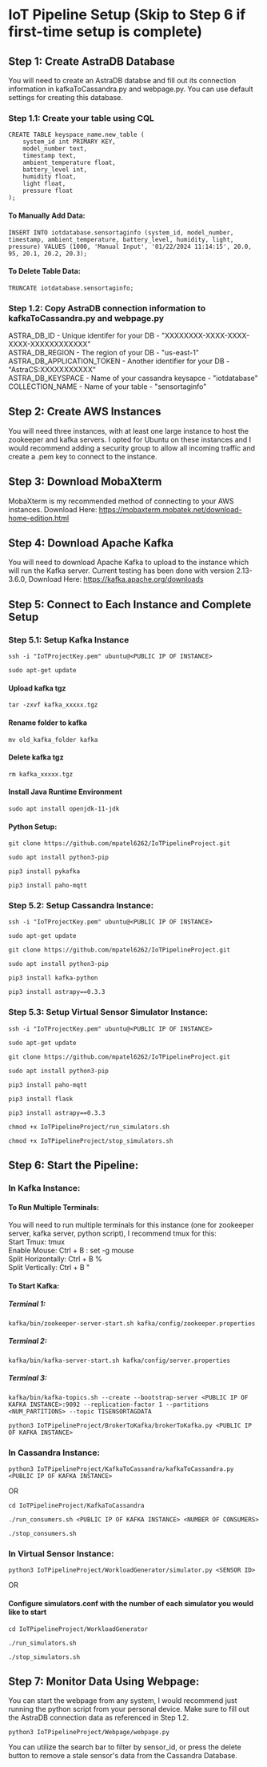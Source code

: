 # IoT Pipeline Setup (Skip to Step 6 if first-time setup is complete)  

## Step 1: Create AstraDB Database
You will need to create an AstraDB databse and fill out its connection information in kafkaToCassandra.py and webpage.py. You can use default settings for creating this database.  

### Step 1.1: Create your table using CQL  
```
CREATE TABLE keyspace_name.new_table (
    system_id int PRIMARY KEY,
    model_number text,
    timestamp text,
    ambient_temperature float,
    battery_level int,
    humidity float,
    light float,
    pressure float
);
```
#### To Manually Add Data:

```
INSERT INTO iotdatabase.sensortaginfo (system_id, model_number, timestamp, ambient_temperature, battery_level, humidity, light, pressure) VALUES (1000, 'Manual Input', '01/22/2024 11:14:15', 20.0, 95, 20.1, 20.2, 20.3);
```

#### To Delete Table Data:

```
TRUNCATE iotdatabase.sensortaginfo;
```

### Step 1.2: Copy AstraDB connection information to kafkaToCassandra.py and webpage.py  
ASTRA_DB_ID - Unique identifer for your DB - "XXXXXXXX-XXXX-XXXX-XXXX-XXXXXXXXXXXX"  
ASTRA_DB_REGION - The region of your DB - "us-east-1"  
ASTRA_DB_APPLICATION_TOKEN - Another identifier for your DB - "AstraCS:XXXXXXXXXXX"  
ASTRA_DB_KEYSPACE - Name of your cassandra keysapce - "iotdatabase"  
COLLECTION_NAME - Name of your table - "sensortaginfo"  


## Step 2: Create AWS Instances  
You will need three instances, with at least one large instance to host the zookeeper and kafka servers. I opted for Ubuntu on these instances and I would recommend adding a security group to allow all incoming traffic and create a .pem key to connect to the instance.  

## Step 3: Download MobaXterm  
MobaXterm is my recommended method of connecting to your AWS instances. Download Here: https://mobaxterm.mobatek.net/download-home-edition.html  

## Step 4: Download Apache Kafka
You will need to download Apache Kafka to upload to the instance which will run the Kafka server. Current testing has been done with version 2.13-3.6.0, Download Here: https://kafka.apache.org/downloads  

## Step 5: Connect to Each Instance and Complete Setup

### Step 5.1: Setup Kafka Instance

```
ssh -i "IoTProjectKey.pem" ubuntu@<PUBLIC IP OF INSTANCE>
```
```
sudo apt-get update
```

#### Upload kafka tgz  
```
tar -zxvf kafka_xxxxx.tgz
```

#### Rename folder to kafka  
```
mv old_kafka_folder kafka
```

#### Delete kafka tgz  
```
rm kafka_xxxxx.tgz
```

#### Install Java Runtime Environment  
```
sudo apt install openjdk-11-jdk
```

#### Python Setup: 

```
git clone https://github.com/mpatel6262/IoTPipelineProject.git
```
```
sudo apt install python3-pip
```
```
pip3 install pykafka
```
```
pip3 install paho-mqtt
```

### Step 5.2: Setup Cassandra Instance:  

```
ssh -i "IoTProjectKey.pem" ubuntu@<PUBLIC IP OF INSTANCE>
```
```
sudo apt-get update
```
```
git clone https://github.com/mpatel6262/IoTPipelineProject.git
```
```
sudo apt install python3-pip
```
```
pip3 install kafka-python
```
```
pip3 install astrapy==0.3.3
```

### Step 5.3: Setup Virtual Sensor Simulator Instance:  

```
ssh -i "IoTProjectKey.pem" ubuntu@<PUBLIC IP OF INSTANCE>
```
```
sudo apt-get update
```
```
git clone https://github.com/mpatel6262/IoTPipelineProject.git
```
```
sudo apt install python3-pip
```
```
pip3 install paho-mqtt
```
```
pip3 install flask
```
```
pip3 install astrapy==0.3.3
```
```
chmod +x IoTPipelineProject/run_simulators.sh
```
```
chmod +x IoTPipelineProject/stop_simulators.sh
```

## Step 6: Start the Pipeline: 

### In Kafka Instance:  

#### To Run Multiple Terminals:  
You will need to run multiple terminals for this instance (one for zookeeper server, kafka server, python script), I recommend tmux for this:  
Start Tmux: tmux  
Enable Mouse: Ctrl + B : <Enter> set -g mouse <Enter>  
Split Horizontally: Ctrl + B %  
Split Vertically: Ctrl + B "  

#### To Start Kafka:  
##### Terminal 1:  
```
kafka/bin/zookeeper-server-start.sh kafka/config/zookeeper.properties
```

##### Terminal 2:  
```
kafka/bin/kafka-server-start.sh kafka/config/server.properties
```

##### Terminal 3:  
```
kafka/bin/kafka-topics.sh --create --bootstrap-server <PUBLIC IP OF KAFKA INSTANCE>:9092 --replication-factor 1 --partitions <NUM_PARTITIONS> --topic TISENSORTAGDATA
```
```
python3 IoTPipelineProject/BrokerToKafka/brokerToKafka.py <PUBLIC IP OF KAFKA INSTANCE>
```

### In Cassandra Instance: 
```
python3 IoTPipelineProject/KafkaToCassandra/kafkaToCassandra.py <PUBLIC IP OF KAFKA INSTANCE>
```
OR
```
cd IoTPipelineProject/KafkaToCassandra
```
```
./run_consumers.sh <PUBLIC IP OF KAFKA INSTANCE> <NUMBER OF CONSUMERS>
```
```
./stop_consumers.sh
```

### In Virtual Sensor Instance:  
```
python3 IoTPipelineProject/WorkloadGenerator/simulator.py <SENSOR ID>  
```
OR
#### Configure simulators.conf with the number of each simulator you would like to start
```
cd IoTPipelineProject/WorkloadGenerator
```
```
./run_simulators.sh
```
```
./stop_simulators.sh
```

## Step 7: Monitor Data Using Webpage:  
You can start the webpage from any system, I would recommend just running the python script from your personal device. Make sure to fill out the AstraDB connection data as referenced in Step 1.2.  
```
python3 IoTPipelineProject/Webpage/webpage.py
```
You can utilize the search bar to filter by sensor_id, or press the delete button to remove a stale sensor's data from the Cassandra Database.  
